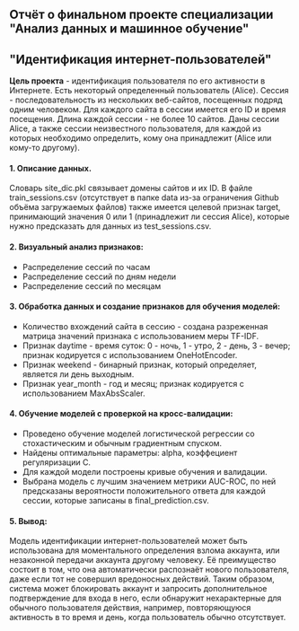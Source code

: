 Отчёт о финальном проекте специализации "Анализ данных и машинное обучение" 
-----------------------------------
"Идентификация интернет-пользователей"
-----------------------------------
**Цель проекта** - идентификация пользователя по его активности в Интернете. Есть некоторый определенный пользователь (Alice).
Сессия - последовательность из нескольких веб-сайтов, посещенных подряд одним человеком. Для каждого сайта в сессии имеется его ID и время посещения. 
Длина каждой сессии - не более 10 сайтов.
Даны сессии Alice, а также сессии неизвестного пользователя, для каждой из которых необходимо определить, 
кому она принадлежит (Alice или кому-то другому).
#### 1. Описание данных. 
Словарь site_dic.pkl связывает домены сайтов и их ID. В файле train_sessions.csv (отсутствует в папке data из-за ограничения Github объёма загружаемых файлов) также имеется целевой признак target, принимающий значения 0 или 1 (принадлежит ли сессия Alice), которые нужно предсказать для данных из test_sessions.csv.
#### 2. Визуальный анализ признаков: 
  * Распределение сессий по часам 
  * Распределение сессий по дням недели
  * Распределение сессий по месяцам
#### 3. Обработка данных и создание признаков для обучения моделей:
* Количество вхождений сайта в сессию - создана разреженная матрица значений признака с использованием меры TF-IDF.
* Признак daytime - время суток: 0 - ночь, 1 - утро, 2 - день, 3 - вечер; признак кодируется с использованием OneHotEncoder.
* Признак weekend - бинарный признак, который определяет, является ли день выходным. 
* Признак year_month - год и месяц; признак кодируется с использованием MaxAbsScaler.
#### 4. Обучение моделей с проверкой на кросс-валидации:
* Проведено обучение моделей логистической регрессии со стохастическим и обычным градиентным спуском.
* Найдены оптимальные параметры: alpha, коэффециент регуляризации C.
* Для каждой модели построены кривые обучения и валидации. 
* Выбрана модель с лучшим значением метрики AUC-ROC, по ней предсказаны вероятности положительного ответа для каждой сессии, которые записаны в final_prediction.csv.
#### 5. Вывод:
Модель идентификации интернет-пользователей может быть использована для моментального определения взлома аккаунта, или незаконной передачи аккаунта другому человеку. Её преимущество состоит в том, что она автоматически распознаёт нового пользователя, даже если тот не совершил вредоносных действий. Таким образом, система может блокировать аккаунт и запросить дополнительное подтверждение для входа в него, если обнаружит нехарактерные для обычного пользователя действия, например, повторяющуюся активность в то время и день, когда пользователь обычно отсутствует.
